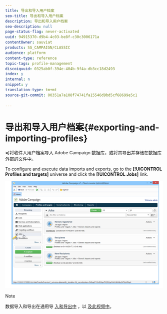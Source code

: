 ```yaml
---
title: 导出和导入用户档案
seo-title: 导出和导入用户档案
description: 导出和导入用户档案
seo-description: null
page-status-flag: never-activated
uuid: 94915370-d9b4-4c03-be8f-c30c3006171a
contentOwner: sauviat
products: SG_CAMPAIGN/CLASSIC
audience: platform
content-type: reference
topic-tags: profile-management
discoiquuid: 0325ab0f-394e-404b-9f4a-db3cc18d2493
index: y
internal: n
snippet: y
translation-type: tm+mt
source-git-commit: 00351a7a108f74741fa15546d9bd5cf68699e5c1

---
```



# 导出和导入用户档案{#exporting-and-importing-profiles}

可将收件人用户档案导入 Adobe Campaign 数据库，或将其导出并存储在数据库外部的文件中。

To configure and execute data imports and exports, go to the **[!UICONTROL Profiles and targets]** universe and click the **[!UICONTROL Jobs]** link.

![](assets/s_ncs_user_interface_import_link.png)

>[!NOTE]
>
>数据导入和导出在通用导 [入和导出中](../../platform/using/generic-imports-and-exports.md) ，以 [及此视频中](https://docs.adobe.com/content/help/en/campaign-learn/campaign-classic-tutorials/getting-started/importing-profiles.html)。

